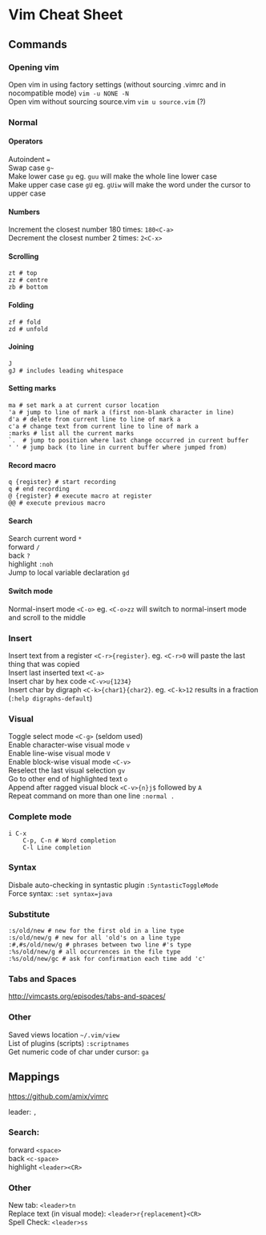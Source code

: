 # Vim Cheat Sheet
## Commands
### Opening vim
Open vim in using factory settings (without sourcing .vimrc and in nocompatible mode) `vim -u NONE -N`  
Open vim without sourcing source.vim `vim u source.vim` (?)

### Normal
#### Operators
Autoindent `=`  
Swap case `g~`  
Make lower case `gu` eg. `guu` will make the whole line lower case  
Make upper case case `gU` eg. `gUiw` will make the word under the cursor to upper case  
#### Numbers
Increment the closest number 180 times: `180<C-a>`  
Decrement the closest number 2 times: `2<C-x>`  
#### Scrolling
```
zt # top 
zz # centre
zb # bottom
```
#### Folding
```
zf # fold
zd # unfold
```
#### Joining
```
J 
gJ # includes leading whitespace
```
#### Setting marks
```
ma # set mark a at current cursor location
'a # jump to line of mark a (first non-blank character in line)
d'a # delete from current line to line of mark a
c'a # change text from current line to line of mark a
:marks # list all the current marks
`.  # jump to position where last change occurred in current buffer
' ' # jump back (to line in current buffer where jumped from)
```
#### Record macro
```
q {register} # start recording
q # end recording
@ {register} # execute macro at register
@@ # execute previous macro
```
#### Search
Search current word `*`  
forward `/`  
back `?`  
highlight `:noh`  
Jump to local variable declaration `gd`  
#### Switch mode
Normal-insert mode `<C-o>` eg. `<C-o>zz` will switch to normal-insert mode and scroll to the middle  

### Insert
Insert text from a register `<C-r>{register}`. eg. `<C-r>0` will paste the last thing that was copied    
Insert last inserted text `<C-a>`    
Insert char by hex code `<C-v>u{1234}`  
Insert char by digraph `<C-k>{char1}{char2}`. eg. `<C-k>12` results in a fraction (`:help digraphs-default`)

### Visual
Toggle select mode `<C-g>` (seldom used)  
Enable character-wise visual mode `v`  
Enable line-wise visual mode `V`  
Enable block-wise visual mode `<C-v>`  
Reselect the last visual selection `gv`  
Go to other end of highlighted text `o`  
Append after ragged visual block `<C-v>{n}j$` followed by `A`  
Repeat command on more than one line `:normal .` 

### Complete mode
```
i C-x
	C-p, C-n # Word completion
	C-l Line completion
```
### Syntax
Disbale auto-checking in syntastic plugin `:SyntasticToggleMode`  
Force syntax: `:set syntax=java`  
### Substitute
```
:s/old/new # new for the first old in a line type    
:s/old/new/g # new for all 'old's on a line type       
:#,#s/old/new/g # phrases between two line #'s type       
:%s/old/new/g # all occurrences in the file type        
:%s/old/new/gc # ask for confirmation each time add 'c'             
```
### Tabs and Spaces
http://vimcasts.org/episodes/tabs-and-spaces/  

### Other
Saved views location `~/.vim/view`  
List of plugins (scripts) `:scriptnames`  
Get numeric code of char under cursor: `ga`  

## Mappings 
https://github.com/amix/vimrc  

leader: `,`  

### Search:
forward `<space>`  
back `<c-space>`  
highlight `<leader><CR>`  

### Other
New tab: `<leader>tn`  
Replace text (in visual mode): `<leader>r{replacement}<CR>`  
Spell Check: `<leader>ss`  
